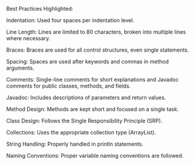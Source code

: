 Best Practices Highlighted:

Indentation: Used four spaces per indentation level.

Line Length: Lines are limited to 80 characters, broken into multiple lines where necessary.

Braces: Braces are used for all control structures, even single statements.

Spacing: Spaces are used after keywords and commas in method arguments.

Comments: Single-line comments for short explanations and Javadoc comments for public classes, methods, and fields.

Javadoc: Includes descriptions of parameters and return values.

Method Design: Methods are kept short and focused on a single task.

Class Design: Follows the Single Responsibility Principle (SRP).

Collections: Uses the appropriate collection type (ArrayList).

String Handling: Properly handled in println statements.

Naming Conventions: Proper variable naming conventions are followed.
